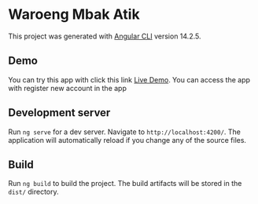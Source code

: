 # Waroeng Mbak Atik

This project was generated with [Angular CLI](https://github.com/angular/angular-cli) version 14.2.5.

## Demo

You can try this app with click this link [Live Demo](https://mini-project-duanda.vercel.app/Homepage).
You can access the app with register new account in the app

## Development server

Run `ng serve` for a dev server. Navigate to `http://localhost:4200/`. The application will automatically reload if you change any of the source files.

## Build

Run `ng build` to build the project. The build artifacts will be stored in the `dist/` directory.
